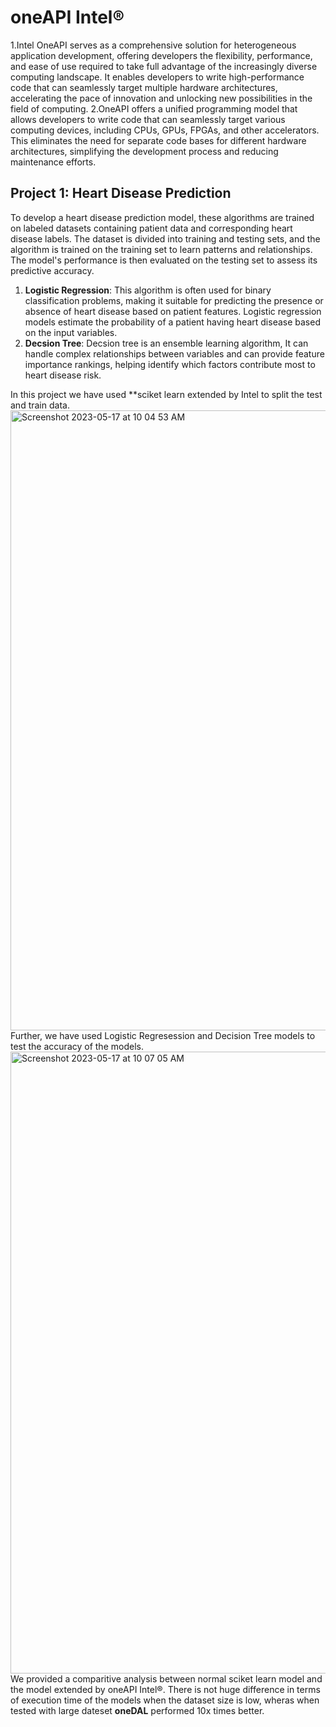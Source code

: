 # oneAPI Intel® 
1.Intel OneAPI serves as a comprehensive solution for heterogeneous application development, offering developers the flexibility, performance, and ease of use required to take full advantage of the increasingly diverse computing landscape. It enables developers to write high-performance code that can seamlessly target multiple hardware architectures, accelerating the pace of innovation and unlocking new possibilities in the field of computing.
2.OneAPI offers a unified programming model that allows developers to write code that can seamlessly target various computing devices, including CPUs, GPUs, FPGAs, and other accelerators. This eliminates the need for separate code bases for different hardware architectures, simplifying the development process and reducing maintenance efforts.



## Project 1: Heart Disease Prediction 
To develop a heart disease prediction model, these algorithms are trained on labeled datasets containing patient data and corresponding heart disease labels. The dataset is divided into training and testing sets, and the algorithm is trained on the training set to learn patterns and relationships. The model's performance is then evaluated on the testing set to assess its predictive accuracy.
1. **Logistic Regression**: This algorithm is often used for binary classification problems, making it suitable for predicting the presence or absence of heart disease based on patient features. Logistic regression models estimate the probability of a patient having heart disease based on the input variables.
2. **Decsion Tree**: Decsion tree is an ensemble learning algorithm, It can handle complex relationships between variables and can provide feature importance rankings, helping identify which factors contribute most to heart disease risk.

In this project we have used **sciket learn extended by Intel to split the test and train data.
<img width="992" alt="Screenshot 2023-05-17 at 10 04 53 AM" src="https://github.com/Ragzoid/oneAPI-Intel-/assets/90862154/0045c748-2e84-462f-a6fc-b672b9d717ad">
Further, we have used Logistic Regresession and Decision Tree models to test the accuracy of the models.
<img width="995" alt="Screenshot 2023-05-17 at 10 07 05 AM" src="https://github.com/Ragzoid/oneAPI-Intel-/assets/90862154/395ea91b-9667-4409-929a-0c3e97b55d4f">
We provided a comparitive analysis between normal sciket learn model and the model extended by oneAPI Intel®. There is not huge difference in terms of execution time of the models when the dataset size is low, wheras when tested with large dateset **oneDAL** performed 10x times better.
